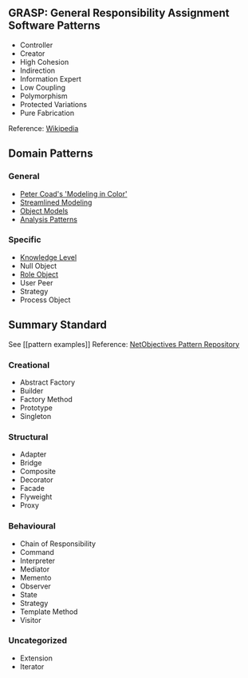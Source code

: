 ## GRASP: General Responsibility Assignment Software Patterns 

* Controller
* Creator
* High Cohesion
* Indirection
* Information Expert
* Low Coupling
* Polymorphism
* Protected Variations
* Pure Fabrication

Reference: [Wikipedia](http://en.wikipedia.org/wiki/GRASP_%28object-oriented_design%29)

## Domain Patterns

### General

* [Peter Coad's 'Modeling in Color'](http://www.step-10.com/SoftwareDesign/ModellingInColour)
* [Streamlined Modeling](http://mikeabney.com/som/index.html)
* [Object Models](https://db.tt/UgbuNR6J)
* [Analysis Patterns](http://martinfowler.com/books/ap.html)

### Specific

* [Knowledge Level](http://colinjack.blogspot.ca/2008/10/domain-driven-design-knowledge-level.html)
* Null Object
* [Role Object](http://hillside.net/plop/plop97/Proceedings/riehle.pdf)
* User Peer
* Strategy
* Process Object

## Summary Standard

See [[pattern examples]]
Reference: [NetObjectives Pattern Repository](http://www.netobjectivestest.com/PatternRepository/index.php?title=PatternsByEncapsulation)

### Creational

* Abstract Factory
* Builder
* Factory Method
* Prototype
* Singleton

### Structural

* Adapter
* Bridge
* Composite
* Decorator
* Facade
* Flyweight
* Proxy

### Behavioural

* Chain of Responsibility
* Command
* Interpreter
* Mediator
* Memento
* Observer
* State
* Strategy
* Template Method
* Visitor

### Uncategorized

* Extension
* Iterator
